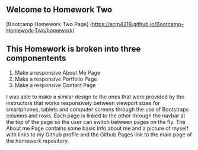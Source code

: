 ## Welcome to Homework Two
[Bootcamp Homework Two Page] (https://acm4219.github.io/Bootcamp-Homework-Two/homework)

## This Homework is broken into three componentents
1. Make a responsive About Me Page
2. Make a responsive Portfolio Page
3. Make a responsive Contact Page

I was able to make a similar design to the ones that were provided by the instructors that works responsively between viewport sizes for smartphones, tablets and computer screens through the use of Bootstraps columns and rows. 
Each page is linked to the other through the navbar at the top of the page so the user can switch between pages on the fly. The About me Page contains some basic info about me and a picture of myself with links to my Github profile and the Github Pages link to the main page of the homework repository.

